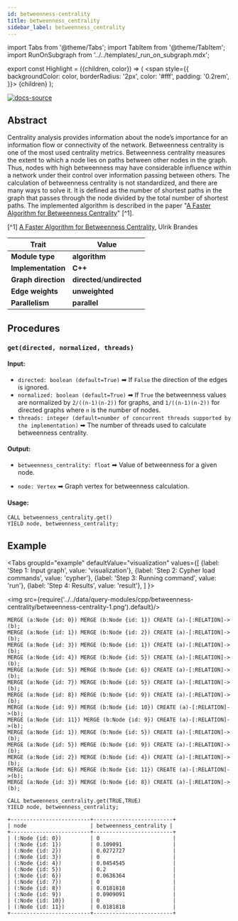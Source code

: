 ```yaml
---
id: betweenness-centrality
title: betweenness_centrality
sidebar_label: betweenness_centrality
---
```


import Tabs from '@theme/Tabs';
import TabItem from '@theme/TabItem';
import RunOnSubgraph from '../../templates/_run_on_subgraph.mdx';

export const Highlight = ({children, color}) => (
<span
style={{
      backgroundColor: color,
      borderRadius: '2px',
      color: '#fff',
      padding: '0.2rem',
    }}>
{children}
</span>
);

[![docs-source](https://img.shields.io/badge/source-betweenness_centrality-FB6E00?logo=github&style=for-the-badge)](https://github.com/memgraph/mage/blob/main/cpp/betweenness_centrality_module/betweenness_centrality_module.cpp)

## Abstract

Centrality analysis provides information about the node’s importance for an
information flow or connectivity of the network. Betweenness centrality is one
of the most used centrality metrics. Betweenness centrality measures the extent
to which a node lies on paths between other nodes in the graph. Thus, nodes with
high betweenness may have considerable influence within a network under their
control over information passing between others. The calculation of betweenness
centrality is not standardized, and there are many ways to solve it. It is
defined as the number of shortest paths in the graph that passes through the
node divided by the total number of shortest paths. The implemented algorithm is
described in the paper "[A Faster Algorithm for Betweenness
Centrality](http://www.uvm.edu/pdodds/research/papers/others/2001/brandes2001a.pdf)"
[^1].

[^1] [A Faster Algorithm for Betweenness
Centrality](http://www.uvm.edu/pdodds/research/papers/others/2001/brandes2001a.pdf),
Ulrik Brandes

| Trait               | Value                                                                                                     |
| ------------------- | --------------------------------------------------------------------------------------------------------- |
| **Module type**     | <Highlight color="#FB6E00">**algorithm**</Highlight>                                                      |
| **Implementation**  | <Highlight color="#FB6E00">**C++**</Highlight>                                                            |
| **Graph direction** | <Highlight color="#FB6E00">**directed**</Highlight>/<Highlight color="#FB6E00">**undirected**</Highlight> |
| **Edge weights**    | <Highlight color="#FB6E00">**unweighted**</Highlight>                                                     |
| **Parallelism**     | <Highlight color="#FB6E00">**parallel**</Highlight>                                                       |

## Procedures

<RunOnSubgraph/>

### `get(directed, normalized, threads)`

#### Input:

- `directed: boolean (default=True)` ➡ If `False` the direction of the edges is ignored.
- `normalized: boolean (default=True)` ➡ If `True` the betweenness values are normalized by
  `2/((n-1)(n-2))` for graphs, and `1/((n-1)(n-2))` for directed graphs where
  `n` is the number of nodes.
- `threads: integer (default=number of concurrent threads supported by the
  implementation)` ➡ The number of threads used to calculate betweenness
  centrality.

#### Output:

- `betweenness_centrality: float` ➡ Value of betweenness for a given node.

- `node: Vertex` ➡ Graph vertex for betweenness calculation.

#### Usage:

```cypher
CALL betweenness_centrality.get()
YIELD node, betweenness_centrality;
```

## Example

<Tabs
groupId="example"
defaultValue="visualization"
values={[
{label: 'Step 1: Input graph', value: 'visualization'},
{label: 'Step 2: Cypher load commands', value: 'cypher'},
{label: 'Step 3: Running command', value: 'run'},
{label: 'Step 4: Results', value: 'result'},
]
}>
<TabItem value="visualization">

<img src={require('../../data/query-modules/cpp/betweenness-centrality/betweenness-centrality-1.png').default}/>

  </TabItem>

  <TabItem value="cypher">

```cypher
MERGE (a:Node {id: 0}) MERGE (b:Node {id: 1}) CREATE (a)-[:RELATION]->(b);
MERGE (a:Node {id: 1}) MERGE (b:Node {id: 2}) CREATE (a)-[:RELATION]->(b);
MERGE (a:Node {id: 3}) MERGE (b:Node {id: 1}) CREATE (a)-[:RELATION]->(b);
MERGE (a:Node {id: 4}) MERGE (b:Node {id: 5}) CREATE (a)-[:RELATION]->(b);
MERGE (a:Node {id: 5}) MERGE (b:Node {id: 6}) CREATE (a)-[:RELATION]->(b);
MERGE (a:Node {id: 7}) MERGE (b:Node {id: 5}) CREATE (a)-[:RELATION]->(b);
MERGE (a:Node {id: 8}) MERGE (b:Node {id: 9}) CREATE (a)-[:RELATION]->(b);
MERGE (a:Node {id: 9}) MERGE (b:Node {id: 10}) CREATE (a)-[:RELATION]->(b);
MERGE (a:Node {id: 11}) MERGE (b:Node {id: 9}) CREATE (a)-[:RELATION]->(b);
MERGE (a:Node {id: 1}) MERGE (b:Node {id: 5}) CREATE (a)-[:RELATION]->(b);
MERGE (a:Node {id: 5}) MERGE (b:Node {id: 9}) CREATE (a)-[:RELATION]->(b);
MERGE (a:Node {id: 2}) MERGE (b:Node {id: 4}) CREATE (a)-[:RELATION]->(b);
MERGE (a:Node {id: 6}) MERGE (b:Node {id: 11}) CREATE (a)-[:RELATION]->(b);
MERGE (a:Node {id: 3}) MERGE (b:Node {id: 8}) CREATE (a)-[:RELATION]->(b);
```

  </TabItem>

  <TabItem value="run">

```cypher
CALL betweenness_centrality.get(TRUE,TRUE)
YIELD node, betweenness_centrality;
```

  </TabItem>

  <TabItem value="result">

```plaintext
+-------------------------+-------------------------+
| node                    | betweenness_centrality |
+-------------------------+-------------------------+
| (:Node {id: 0})         | 0                       |
| (:Node {id: 1})         | 0.109091                |
| (:Node {id: 2})         | 0.0272727               |
| (:Node {id: 3})         | 0                       |
| (:Node {id: 4})         | 0.0454545               |
| (:Node {id: 5})         | 0.2                     |
| (:Node {id: 6})         | 0.0636364               |
| (:Node {id: 7})         | 0                       |
| (:Node {id: 8})         | 0.0181818               |
| (:Node {id: 9})         | 0.0909091               |
| (:Node {id: 10})        | 0                       |
| (:Node {id: 11})        | 0.0181818               |
+-------------------------+-------------------------+
```

  </TabItem>

</Tabs>
